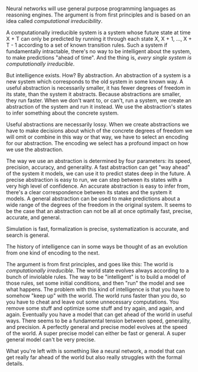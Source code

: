 Neural networks will use general purpose programming languages as reasoning engines. The argument is from first principles and is based on an idea called _computational irreducibility_.

A computationally irreducible system is a system whose future state at time X + T can only be predicted by running it through each state X, X + 1, ..., X + T - 1 according to a set of known transition rules. Such a system if fundamentally intractable, there's no way to be intelligent about the system, to make predictions "ahead of time". And the thing is, _every single system is computationally irreducible_. 

But intelligence exists. How? By abstraction. An abstraction of a system is a new system which corresponds to the old system in some known way. A useful abstraction is necessarily smaller, it has fewer degrees of freedom in its state, than the system it abstracts. Because abstractions are smaller, they run faster. When we don't want to, or can't, run a system, we create an abstraction of the system and run it instead. We use the abstraction's states to infer something about the concrete system.

Useful abstractions are necessarily lossy. When we create abstractions we have to make decisions about which of the concrete degrees of freedom we will omit or combine in this way or that way, we have to select an encoding for our abstraction. The encoding we select has a profound impact on how we use the abstraction.

The way we use an abstraction is determined by four parameters: its speed, precision, accuracy, and generality. A fast abstraction can get "way ahead" of the system it models, we can use it to predict states deep in the future. A precise abstraction is easy to run, we can step between its states with a very high level of confidence. An accurate abstraction is easy to infer from, there's a clear correspondence between its states and the system it models. A general abstraction can be used to make predictions about a wide range of the degrees of the freedom in the original system. It seems to be the case that an abstraction can not be all at once optimally fast, precise, accurate, and general.



Simulation is fast, formalization is precise, systematization is accurate, and search is general.






The history of intelligence can in some ways be thought of as an evolution from one kind of encoding to the next.



The argument is from first principles, and goes like this: The world is _computationally irreducible_. The world state evolves always according to a bunch of inviolable rules. The way to be "intelligent" is to build a model of those rules, set some initial conditions, and then "run" the model and see what happens. The problem with this kind of intelligence is that you have to somehow "keep up" with the world. The world runs faster than you do, so you have to cheat and leave out some unnecessary computations. You remove some stuff and optimize some stuff and try again, and again, and again. Eventually you have a model that can get ahead of the world in useful ways. There seems to be a fundamental tension between speed, generality, and precision. A perfectly general and precise model evolves at the speed of the world. A super precise model can either be fast or general. A super general model can't be very precise.

What you're left with is something like a neural network, a model that can get really far ahead of the world but also really struggles with the formal details.